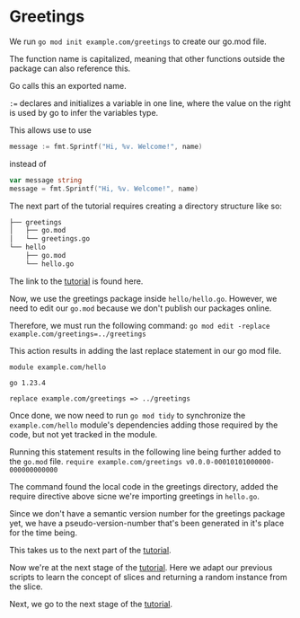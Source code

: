 # Greetings

We run `go mod init example.com/greetings` to create our go.mod file. 

The function name is capitalized, meaning that other functions outside the package can also reference this. 

Go calls this an exported name.

`:=` declares and initializes a variable in one line, where the value on the right is used by go to infer the variables type. 

This allows use to use 

```go
message := fmt.Sprintf("Hi, %v. Welcome!", name)
```

instead of 

```go
var message string
message = fmt.Sprintf("Hi, %v. Welcome!", name)
```

The next part of the tutorial requires creating a directory structure like so:

```bash
├── greetings
│   ├── go.mod
│   └── greetings.go
└── hello
    ├── go.mod
    └── hello.go
```

The link to the [tutorial](https://go.dev/doc/tutorial/call-module-code) is found here.

Now, we use the greetings package inside `hello/hello.go`. However, we need to edit our `go.mod` because we don't publish our packages online. 

Therefore, we must run the following command:
`go mod edit -replace example.com/greetings=../greetings`

This action results in adding the last replace statement in our go mod file.

```
module example.com/hello

go 1.23.4

replace example.com/greetings => ../greetings
```

Once done, we now need to run `go mod tidy` to synchronize the `example.com/hello` module's dependencies adding those required by the code, but not yet tracked in the module.

Running this statement results in the following line being further added to the `go.mod` file. 
`require example.com/greetings v0.0.0-00010101000000-000000000000`

The command found the local code in the greetings directory, added the require directive above sicne we're importing greetings in `hello.go`.

Since we don't have a semantic version number for the greetings package yet, we have a pseudo-version-number that's been generated in it's place for the time being.

This takes us to the next part of the [tutorial](https://go.dev/doc/tutorial/handle-errors).

Now we're at the next stage of the [tutorial](https://go.dev/doc/tutorial/random-greeting). Here we adapt our previous scripts to learn the concept of slices and returning a random instance from the slice.

Next, we go to the next stage of the [tutorial](https://go.dev/doc/tutorial/greetings-multiple-people).

